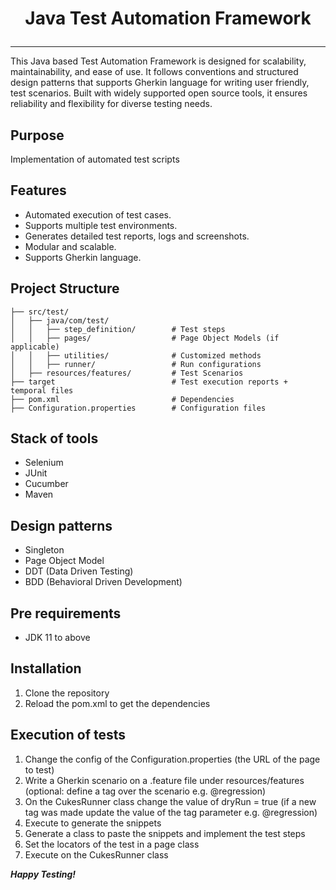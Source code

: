 # <p style="text-align: center;">Java Test Automation Framework</p>
***
This Java based Test Automation Framework is designed for scalability, maintainability, and ease of use. 
It follows conventions and structured design patterns that supports Gherkin language for writing user friendly, 
test scenarios. Built with widely supported open source tools, it ensures reliability and flexibility 
for diverse testing needs.

## Purpose
Implementation of automated test scripts

## Features
- Automated execution of test cases.
- Supports multiple test environments.
- Generates detailed test reports, logs and screenshots.
- Modular and scalable.
- Supports Gherkin language.

## Project Structure
```plaintext
├── src/test/
│   ├── java/com/test/
│   │   ├── step_definition/        # Test steps
│   │   ├── pages/                  # Page Object Models (if applicable)
│   │   ├── utilities/              # Customized methods
│   │   ├── runner/                 # Run configurations              
│   ├── resources/features/         # Test Scenarios
├── target                          # Test execution reports + temporal files
├── pom.xml                         # Dependencies
├── Configuration.properties        # Configuration files
```
## Stack of tools
- Selenium
- JUnit
- Cucumber
- Maven

## Design patterns
- Singleton
- Page Object Model
- DDT (Data Driven Testing)
- BDD (Behavioral Driven Development)

## Pre requirements
- JDK 11 to above

## Installation
1. Clone the repository
2. Reload the pom.xml to get the dependencies

## Execution of tests
1. Change the config of the Configuration.properties (the URL of the page to test)
2. Write a Gherkin scenario on a .feature file under resources/features (optional: define a tag over the scenario e.g. @regression)
3. On the CukesRunner class change the value of dryRun = true (if a new tag was made update the value of the tag parameter e.g. @regression)
4. Execute to generate the snippets
5. Generate a class to paste the snippets and implement the test steps
6. Set the locators of the test in a page class
7. Execute on the CukesRunner class

***Happy Testing!***